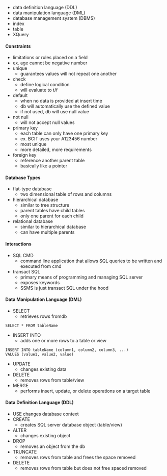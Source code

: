 - data definition language (DDL)
- data manipulation language (DML)
- database management system (DBMS)
- index
- table
- XQuery
#### Constraints
- limitations or rules placed on a field
- ex. age cannot be negative number
- unique
	- guarantees values will not repeat one another
- check
	- define logical condition
	- will evaluate to t/f
- default
	- when no data is provided at insert time
	- db will automatically use the defined value
	- if not used, db will use null value
- not null
	- will not accept null values
- primary key
	- each table can only have one primary key
	- ex. BCIT uses your A123456 number
	- most unique
	- more detailed, more requirements
- foreign key
	- reference another parent table
	- basically like a pointer

#### Database Types
- flat-type database
	- two dimensional table of rows and columns
- hierarchical database
	- similar to tree structure
	- parent tables have child tables
	- only one parent for each child
- relational database
	- similar to hierarchical database
	- can have multiple parents

#### Interactions
- SQL CMD
	- command line application that allows SQL queries to be written and executed from cmd
- transact SQL
	- primary means of programming and managing SQL server
	- exposes keywords
	- SSMS is just transact SQL under the hood

#### Data Manipulation Language (DML)
- SELECT
	- retrieves rows fromdb
```
SELECT * FROM tableName
```
- INSERT INTO
	- adds one or more rows to a table or view
```
INSERT INTO tableName (column1, column2, column3, ...)
VALUES (value1, value2, value)
```
- UPDATE
	- changes existing data
- DELETE
	- removes rows from table/view
- MERGE
	- performs insert, update, or delete operations on a target table

#### Data Definition Language (DDL)
- USE
	  changes database context
- CREATE
	- creates SQL server database object (table/view)
- ALTER
	- changes existing object
- DROP
	- removes an object from the db
- TRUNCATE
	- removes rows from table and frees the space removed
- DELETE
	- removes rows from table but does not free spaced removed